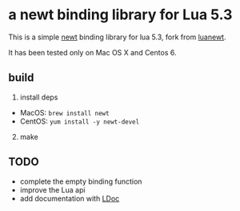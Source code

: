 # a newt binding library for Lua 5.3

This is a simple [newt][newt] binding library for lua 5.3, fork from [luanewt][luanewt].

It has been tested only on Mac OS X and Centos 6.

## build

1. install deps

* MacOS: `brew install newt`
* CentOS: `yum install -y newt-devel`

2. make

## TODO

* complete the empty binding function
* improve the Lua api
* add documentation with [LDoc][LDoc]

[newt]: https://en.wikipedia.org/wiki/Newt_(programming_library)
[luanewt]: https://github.com/SnarkyClark/luanewt
[LDoc]: https://github.com/stevedonovan/LDoc
